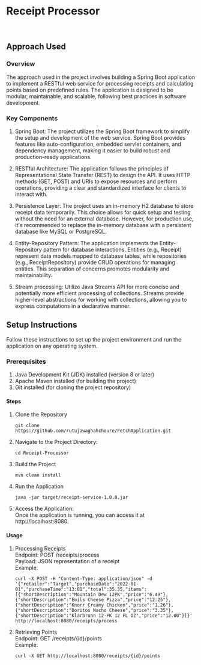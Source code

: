 # Receipt Processor<br>
<br>

## Approach Used
### Overview
The approach used in the project involves building a Spring Boot application to implement a RESTful web service for processing receipts and calculating points based on predefined rules. 
The application is designed to be modular, maintainable, and scalable, following best practices in software development.

### Key Components<br>
1. Spring Boot: The project utilizes the Spring Boot framework to simplify the setup and development of the web service. Spring Boot provides features like auto-configuration, embedded servlet containers, and dependency management, making it easier to build robust and production-ready applications.<br>

2. RESTful Architecture: The application follows the principles of Representational State Transfer (REST) to design the API. It uses HTTP methods (GET, POST) and URIs to expose resources and perform operations, providing a clear and standardized interface for clients to interact with.<br>

3. Persistence Layer: The project uses an in-memory H2 database to store receipt data temporarily. This choice allows for quick setup and testing without the need for an external database. However, for production use, it's recommended to replace the in-memory database with a persistent database like MySQL or PostgreSQL.<br>

4. Entity-Repository Pattern: The application implements the Entity-Repository pattern for database interactions. Entities (e.g., Receipt) represent data models mapped to database tables, while repositories (e.g., ReceiptRepository) provide CRUD operations for managing entities. This separation of concerns promotes modularity and maintainability.<br>

5. Stream processing: Utilize Java Streams API for more concise and potentially more efficient processing of collections. Streams provide higher-level abstractions for working with collections, allowing you to express computations in a declarative manner.<br>


## Setup Instructions
Follow these instructions to set up the project environment and run the application on any operating system.

### Prerequisites
1. Java Development Kit (JDK) installed (version 8 or later)
2. Apache Maven installed (for building the project)
3. Git installed (for cloning the project repository)


#### Steps
1. Clone the Repository
   ```
   git clone https://github.com/rutujawaghahchoure/FetchApplication.git
   ```
2. Navigate to the Project Directory:
   ```
   cd Receipt-Processor
   ```
3. Build the Project
   ```
   mvn clean install
   ```

4. Run the Application
   ```
   java -jar target/receipt-service-1.0.0.jar
   ```

5. Access the Application:<br>
   Once the application is running, you can access it at http://localhost:8080.

#### Usage
1. Processing Receipts<br>
    Endpoint: POST /receipts/process<br>
   Payload: JSON representation of a receipt<br>
   Example:
   ```
   curl -X POST -H "Content-Type: application/json" -d '{"retailer":"Target","purchaseDate":"2022-01-01","purchaseTime":"13:01","total":35.35,"items":[{"shortDescription":"Mountain Dew 12PK","price":"6.49"},{"shortDescription":"Emils Cheese Pizza","price":"12.25"},{"shortDescription":"Knorr Creamy Chicken","price":"1.26"},{"shortDescription":"Doritos Nacho Cheese","price":"3.35"},{"shortDescription":"Klarbrunn 12-PK 12 FL OZ","price":"12.00"}]}' http://localhost:8080/receipts/process
   ```

2. Retrieving Points<br>
   Endpoint: GET /receipts/{id}/points<br>
   Example:
   ```
   curl -X GET http://localhost:8080/receipts/{id}/points
   ```
